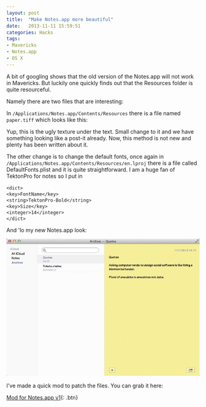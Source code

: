 ```yaml
---
layout: post
title:  "Make Notes.app more beautiful"
date:   2013-11-11 15:59:51
categories: Hacks
tags:
- Mavericks
- Notes.app
- OS X
---
```



A bit of googling shows that the old version of the Notes.app will not work in Mavericks. But luckily one quickly finds out that the Resources folder is quite resourceful.

Namely there are two files that are interesting:

In `/Applications/Notes.app/Contents/Resources` there is a file named `paper.tiff` which looks like this:

Yup, this is the ugly texture under the text. Small change to it and we have something looking like a post-it already. Now, this method is not new and plenty has been written about it.

The other change is to change the default fonts, once again in `/Applications/Notes.app/Contents/Resources/en.lproj` there is a file called DefaultFonts.plist and it is quite straightforward. I am a huge fan of TektonPro for notes so I put in

    <dict>
    <key>FontName</key>
    <string>TektonPro-Bold</string>
    <key>Size</key>
    <integer>14</integer>
    </dict>


And 'lo my new Notes.app look:

![Updated look of Notes.app][1]

I've made a quick mod to patch the files. You can grab it here:

[Mod for Notes.app v1][2]{: .btn}

 [1]: /images/Notes.app.png
 [2]: /files/Notes.app-Mod-v1.zip

